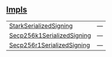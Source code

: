 
## [Impls](./openzeppelin_testing-signing-impls.md)

| | |
|:---|:---|
| [StarkSerializedSigning](./openzeppelin_testing-signing-StarkSerializedSigning.md) | — |
| [Secp256k1SerializedSigning](./openzeppelin_testing-signing-Secp256k1SerializedSigning.md) | — |
| [Secp256r1SerializedSigning](./openzeppelin_testing-signing-Secp256r1SerializedSigning.md) | — |
